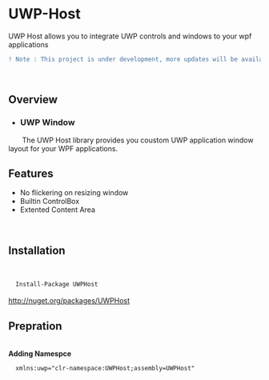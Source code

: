# UWP-Host
UWP Host allows you to integrate UWP controls and windows to your wpf applications
```diff
! Note : This project is under development, more updates will be available soon.
```
<br>
<h2>Overview</h2>
<ul>
  <li><h3>UWP Window</h3></li>
</ul>
&nbsp;&nbsp;&nbsp;&nbsp;&nbsp;&nbsp;
The UWP Host library provides you coustom UWP application window layout for your WPF applications.
<h2>Features</h2>
<ul>
<li>No flickering on resizing window</li>
<li>Builtin ControlBox</li>
<li>Extented Content Area</li>
</ul>
<br>
<h2>Installation</h2>
<br>
<code>
  Install-Package UWPHost
</code>
<br>
<a href="">http://nuget.org/packages/UWPHost</a>
<br>
<h2>Prepration</h2>
<br>
<b>Adding Namespce</b>
<br>
<code>
  xmlns:uwp="clr-namespace:UWPHost;assembly=UWPHost"
</code>
